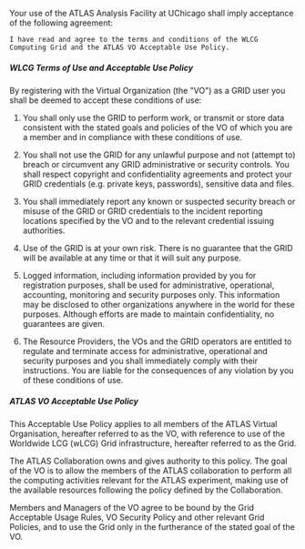 Your use of the ATLAS Analysis Facility at UChicago shall imply acceptance of the following agreement:

`
I have read and agree to the terms and conditions of the WLCG Computing Grid and the ATLAS VO Acceptable Use Policy.
`

##### WLCG Terms of Use and Acceptable Use Policy
By registering with the Virtual Organization (the "VO") as a GRID user you
shall be deemed to accept these conditions of use:

1) You shall only use the GRID to perform work, or transmit or store data
consistent with the stated goals and policies of the VO of which you are a
member and in compliance with these conditions of use.

2) You shall not use the GRID for any unlawful purpose and not (attempt to)
breach or circumvent any GRID administrative or security controls. You shall
respect copyright and confidentiality agreements and protect your GRID
credentials (e.g. private keys, passwords), sensitive data and files.

3) You shall immediately report any known or suspected security breach or
misuse of the GRID or GRID credentials to the incident reporting locations
specified by the VO and to the relevant credential issuing authorities.

4) Use of the GRID is at your own risk. There is no guarantee that the GRID
 will be available at any time or that it will suit any purpose.

5) Logged information, including information provided by you for registration
purposes, shall be used for administrative, operational, accounting, monitoring
and security purposes only. This information may be disclosed to other organizations
anywhere in the world for these purposes. Although efforts are made to maintain
confidentiality, no guarantees are given.

6) The Resource Providers, the VOs and the GRID operators are entitled to
regulate and terminate access for administrative, operational and security
purposes and you shall immediately comply with their instructions.
You are liable for the consequences of any violation by you of these conditions
of use.

##### ATLAS VO Acceptable Use Policy
This Acceptable Use Policy applies to all members of the ATLAS Virtual
Organisation, hereafter referred to as the VO, with reference to use of the 
Worldwide LCG (wLCG) Grid infrastructure, hereafter referred to as the Grid.

The ATLAS Collaboration owns and gives authority to this policy. The goal of
the VO is to allow the members of the ATLAS collaboration to perform all the
computing activities relevant for the ATLAS experiment, making use of the
available resources following the policy defined by the Collaboration.

Members and Managers of the VO agree to be bound by the Grid Acceptable Usage
Rules, VO Security Policy and other relevant Grid Policies, and to use the
Grid only in the furtherance of the stated goal of the VO.